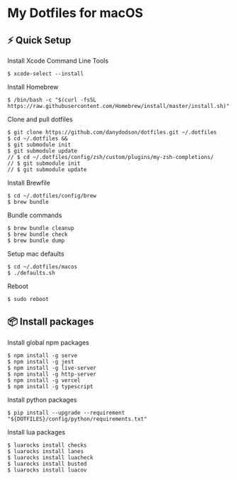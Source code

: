 # My Dotfiles for macOS

## ⚡️ Quick Setup

Install Xcode Command Line Tools

```console
$ xcode-select --install
```

Install Homebrew

```console
$ /bin/bash -c "$(curl -fsSL https://raw.githubusercontent.com/Homebrew/install/master/install.sh)"
```

Clone and pull dotfiles

```console
$ git clone https://github.com/danydodson/dotfiles.git ~/.dotfiles
$ cd ~/.dotfiles &&
$ git submodule init
$ git submodule update
// $ cd ~/.dotfiles/config/zsh/custom/plugins/my-zsh-completions/
// $ git submodule init
// $ git submodule update
```

Install Brewfile

```console
$ cd ~/.dotfiles/config/brew
$ brew bundle
```

Bundle commands

```console
$ brew bundle cleanup
$ brew bundle check
$ brew bundle dump
```

Setup mac defaults

```console
$ cd ~/.dotfiles/macos
$ ./defaults.sh
```

Reboot

```console
$ sudo reboot
```

## 📦 Install packages

Install global npm packages

```consile
$ npm install -g serve
$ npm install -g jest
$ npm install -g live-server
$ npm install -g http-server
$ npm install -g vercel
$ npm install -g typescript
```

Install python packages

```console
$ pip install --upgrade --requirement "${DOTFILES}/config/python/requirements.txt"
```

Install lua packages

```console
$ luarocks install checks
$ luarocks install lanes
$ luarocks install luacheck
$ luarocks install busted
$ luarocks install luacov
```

<!-- ## 💻 Setup lsg (optional)

#### Give macOS’ Terminal a better ‘ls’

Anyone who uses Terminal will run the ls command to get a listing of files and directories. It’s built in to macOS’ BSD Unix foundation layer. It has one key limitation for me: it has no option to list directories before listing files. Read on to learn how to deal with this issue.

#### gls in action in macOS’ Terminal app

The trick is to use Linux’s ls, aka Gnu ls, aka gls. This is part of coreutils, and this is easy to install using Homebrew:

```console
$ brew install coreutils
```

Once coreutils is installed, you can enter:

```console
$ gls --group-directories-first
```

Of course, you have to remember to call gls rather than ls, but that’s easy to sidestep by using an alias. Here‘s mine, which also forces the listing into long mode:

```console
$ alias ls='gls -lhF --group-directories-first --color=auto'
```

Both forms of ls can be set to show colour output. The --color=auto option shown in the code above is equivalent to BSD ls’ -G but it gets its colour definitions from a different environment variable: LS_COLORS rather than LSCOLORS. LS_COLORS’ values are specified as style;foreground;background colour values. Each colour value is a specific code. For example:

```console
$ export LS_COLORS="$LS_COLORS:di=0;36:ln=0;93:ex=0;35:"
```

This sets directories (di) to cyan, links (ln) to yellow and executables (ex) to purple. The style value in each case is zero, which means ‘no style’. Change it, for example, to 1 for bold, or 5 for flashing, though you probably won‘t want to keep it that way.

**The complete list of styles is:**

```console
0 — no style
1 — bold
4 — underlined
5 — flashing text
7 — reverse (background colour on foreground colour)
```

**The foreground colours are:**

```console
31— red
32 — green
33 — orange
34 — blue
35 — purple
36 — cyan
37 — grey
90 — dark grey
91 — light red
92 — light green
93 — yellow
94 — light blue
95 — light purple
96 — turquoise
```

**And the backgrounds are:**

```console
40 — black
41 — red
42 — green
43 — orange
44 — blue
45 — purple
46 — cyan
47 — grey
100 — dark grey
101 — light red
102 — light green
103 — yellow
104 — light blue
105 — light purple
106 — turquoise
```

All the colour options have defaults, most of which I left unchanged — I only altered the most commonly listed entities.

**The list of entities you can change is:**

```console
di — directory
fi — file
ln — link
pi — FIFO (ie. a named pipe)
so — socket
bd — buffered block
cd — unbuffered character
or — link pointing to a non-existent file, ie. an orphan
mi — link pointing to a non-existent file when you use ls -l
ex — executable
```

To list the defaults, enter:

```console
$ gdircolors --print-database
```

As you’ll notice if you run the above command, a final tweak you can perform is to colour files by their extension.
For example, to colour .md files white, you’d add `:*.md=0;37:` to your LS_COLORS. The scope for customisation
is colossal, and the key here is to experiment and find the colours you prefer and which are clear against whatever
window-background colour (and opacity) you’ve set Terminal to display.

-->
